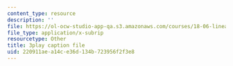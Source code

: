 ```yaml
---
content_type: resource
description: ''
file: https://ol-ocw-studio-app-qa.s3.amazonaws.com/courses/18-06-linear-algebra-spring-2010/220911aea14ce36d134b723956f2f3e8_J7DzL2_Na80.srt
file_type: application/x-subrip
resourcetype: Other
title: 3play caption file
uid: 220911ae-a14c-e36d-134b-723956f2f3e8
---
```

